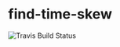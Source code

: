 find-time-skew
==============

![Travis Build Status](/https://travis-ci.org/db4-dev/find-time-skew.svg)
